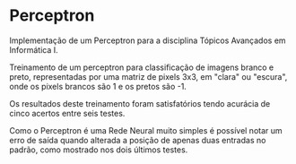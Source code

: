 # Perceptron

Implementação de um Perceptron para a disciplina Tópicos Avançados em Informática I.

Treinamento de um perceptron para classificação de imagens branco e preto, representadas por uma matriz de pixels 3x3, em "clara" ou "escura", onde os pixels brancos são 1 e os pretos são -1.

Os resultados deste treinamento foram satisfatórios tendo acurácia de cinco acertos entre seis testes.

Como o Perceptron é uma Rede Neural muito simples é possível notar um erro de saída quando alterada a posição de apenas duas entradas no padrão, como mostrado nos dois últimos testes.
